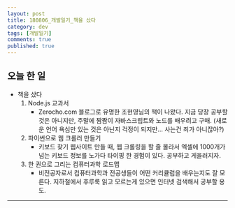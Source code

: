 ```yaml
---
layout: post
title: 180806_개발일기_책을 샀다
category: dev
tags: [개발일기]
comments: true
published: true
---
```


## 오늘 한 일

* 책을 샀다
    1. Node.js 교과서
        - Zerocho.com 블로그로 유명한 조현영님의 책이 나왔다. 지금 당장 공부할 것은 아니지만, 주말에 짬짬이 자바스크립트와 노드를 배우려고 구매. (새로운 언어 욕심만 있는 것은 아닌지 걱정이 되지만... 사는건 죄가 아니잖아?)
    2. 파이썬으로 웹 크롤러 만들기
        - 키보드 찾기 웹사이트 만들 때, 웹 크롤링을 할 줄 몰라서 엑셀에 1000개가 넘는 키보드 정보를 노가다 타이핑 한 경험이 있다. 공부하고 게을러지자.
    3. 한 권으로 그리는 컴퓨터과학 로드맵
        - 비전공자로서 컴퓨터과학과 전공생들이 어떤 커리큘럼을 배우는지도 잘 모른다. 지하철에서 후루룩 읽고 모르는게 있으면 인터넷 검색해서 공부할 용도.

---
